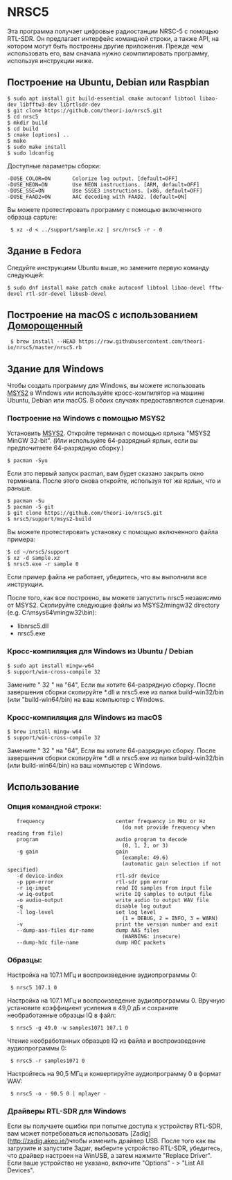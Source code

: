 # NRSC5

Эта программа получает цифровые радиостанции NRSC-5 с помощью RTL-SDR. Он предлагает интерфейс командной строки, а также API, на котором могут быть построены другие приложения. Прежде чем использовать его, вам сначала нужно скомпилировать программу, используя инструкции ниже.

## Построение на Ubuntu, Debian или Raspbian

    $ sudo apt install git build-essential cmake autoconf libtool libao-dev libfftw3-dev librtlsdr-dev
    $ git clone https://github.com/theori-io/nrsc5.git
    $ cd nrsc5
    $ mkdir build
    $ cd build
    $ cmake [options] ..
    $ make
    $ sudo make install
    $ sudo ldconfig

Доступные параметры сборки:

    -DUSE_COLOR=ON       Colorize log output. [default=OFF]
    -DUSE_NEON=ON        Use NEON instructions. [ARM, default=OFF]
    -DUSE_SSE=ON         Use SSSE3 instructions. [x86, default=OFF]
    -DUSE_FAAD2=ON       AAC decoding with FAAD2. [default=ON]

Вы можете протестировать программу с помощью включенного образца capture:

     $ xz -d < ../support/sample.xz | src/nrsc5 -r - 0

## Здание в Fedora

Следуйте инструкциям Ubuntu выше, но замените первую команду следующей:

    $ sudo dnf install make patch cmake autoconf libtool libao-devel fftw-devel rtl-sdr-devel libusb-devel

## Построение на macOS с использованием [Доморощенный](https://brew.sh)

     $ brew install --HEAD https://raw.githubusercontent.com/theori-io/nrsc5/master/nrsc5.rb

## Здание для Windows

Чтобы создать программу для Windows, вы можете использовать [MSYS2](http://www.msys2.org) в Windows или используйте кросс-компилятор на машине Ubuntu, Debian или macOS. В обоих случаях предоставляются сценарии.

### Построение на Windows с помощью MSYS2

Установить [MSYS2](http://www.msys2.org). Откройте терминал с помощью ярлыка "MSYS2 MinGW 32-bit". (Или используйте 64-разрядный ярлык, если вы предпочитаете 64-разрядную сборку.)

    $ pacman -Syu

Если это первый запуск pacman, вам будет сказано закрыть окно терминала. После этого снова откройте, используя тот же ярлык, что и раньше.

    $ pacman -Su
    $ pacman -S git
    $ git clone https://github.com/theori-io/nrsc5.git
    $ nrsc5/support/msys2-build

Вы можете протестировать установку с помощью включенного файла примера:

    $ cd ~/nrsc5/support
    $ xz -d sample.xz
    $ nrsc5.exe -r sample 0

Если пример файла не работает, убедитесь, что вы выполнили все инструкции.

После того, как все построено, вы можете запустить nrsc5 независимо от MSYS2. Скопируйте следующие файлы из MSYS2/mingw32 directory (e.g. C:\\msys64\\mingw32\\bin):

* libnrsc5.dll
* nrsc5.exe

### Кросс-компиляция для Windows из Ubuntu / Debian

    $ sudo apt install mingw-w64
    $ support/win-cross-compile 32

Замените " 32 " на "64", Если вы хотите 64-разрядную сборку. После завершения сборки скопируйте *.dll и nrsc5.exe из папки build-win32/bin (или "build-win64/bin) на ваш компьютер с Windows.

### Кросс-компиляция для Windows из macOS

    $ brew install mingw-w64
    $ support/win-cross-compile 32

Замените " 32 " на "64", Если вы хотите 64-разрядную сборку. После завершения сборки скопируйте *.dll и nrsc5.exe из папки build-win32/bin (или build-win64/bin) на ваш компьютер с Windows.

## Использование

### Опция командной строки:

       frequency                       center frequency in MHz or Hz
                                         (do not provide frequency when reading from file)
       program                         audio program to decode
                                         (0, 1, 2, or 3)
       -g gain                         gain
                                         (example: 49.6)
                                         (automatic gain selection if not specified)
       -d device-index                 rtl-sdr device
       -p ppm-error                    rtl-sdr ppm error
       -r iq-input                     read IQ samples from input file
       -w iq-output                    write IQ samples to output file
       -o audio-output                 write audio to output WAV file
       -q                              disable log output
       -l log-level                    set log level
                                         (1 = DEBUG, 2 = INFO, 3 = WARN)
       -v                              print the version number and exit
       --dump-aas-files dir-name       dump AAS files
                                         (WARNING: insecure)
       --dump-hdc file-name            dump HDC packets

### Образцы:

Настройка на 107.1 МГц и воспроизведение аудиопрограммы 0:

     $ nrsc5 107.1 0

Настройка на 107.1 МГц и воспроизведение аудиопрограммы 0. Вручную установите коэффициент усиления в 49,0 дБ и сохраните необработанные образцы IQ в файл:

     $ nrsc5 -g 49.0 -w samples1071 107.1 0

Чтение необработанных образцов IQ из файла и воспроизведение аудиопрограммы 0:

     $ nrsc5 -r samples1071 0

Настройтесь на 90,5 МГц и конвертируйте аудиопрограмму 0 в формат WAV:

     $ nrsc5 -o - 90.5 0 | mplayer -

### Драйверы RTL-SDR для Windows

Если вы получаете ошибки при попытке доступа к устройству RTL-SDR, вам может потребоваться использовать [Zadig] (http://zadig.akeo.ie/)чтобы изменить драйвер USB. После того как вы загрузите и запустите Задиг, выберите устройство RTL-SDR, убедитесь, что драйвер настроен на WinUSB, а затем нажмите "Replace Driver". Если ваше устройство не указано, включите "Options" - > "List All Devices".
